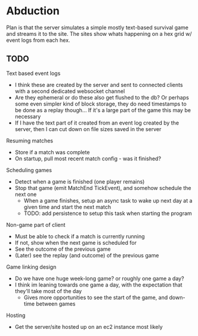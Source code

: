# Abduction

Plan is that the server simulates a simple mostly text-based survival game and streams it to the site. The sites show whats happening
on a hex grid w/ event logs from each hex.

## TODO
Text based event logs
  - I think these are created by the server and sent to connected clients with a second dedicated websocket channel
  - Are they ephemeral or do these also get flushed to the db? Or perhaps some even simpler kind of block storage, they
    do need timestamps to be done as a replay though... If it's a large part of the game this may be necessary
  - If I have the text part of it created from an event log created by the server, then I can cut down on file sizes saved in the server 

Resuming matches
  - Store if a match was complete
  - On startup, pull most recent match config - was it finished?

Scheduling games
  - Detect when a game is finished (one player remains)
  - Stop that game (emit MatchEnd TickEvent), and somehow schedule the next one
    - When a game finishes, setup an async task to wake up next day at a given time and start the next match
    - TODO: add persistence to setup this task when starting the program

Non-game part of client 
  - Must be able to check if a match is currently running
  - If not, show when the next game is scheduled for
  - See the outcome of the previous game
  - (Later) see the replay (and outcome) of the previous game

Game linking design
  - Do we have one huge week-long game? or roughly one game a day?
  - I think im leaning towards one game a day, with the expectation that they'll take most of the day
    - Gives more opportunities to see the start of the game, and down-time between games

Hosting
  - Get the server/site hosted up on an ec2 instance most likely
